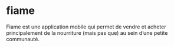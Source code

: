 # fiame
Fiame est une application mobile qui permet de vendre et acheter principalement de la nourriture (mais pas que) au sein d’une petite communauté. 
